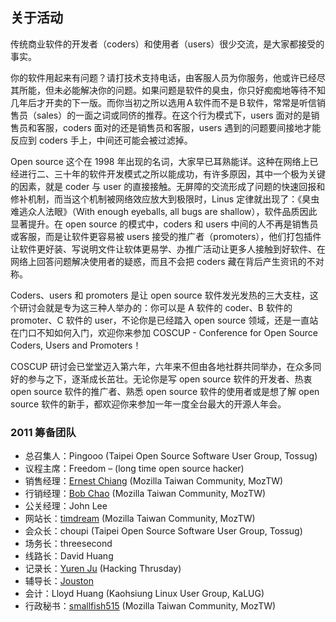 ## 关于活动
传统商业软件的开发者（coders）和使用者（users）很少交流，是大家都接受的事实。

你的软件用起来有问题？请打技术支持电话，由客服人员为你服务，他或许已经尽其所能，但未必能解决你的问题。如果问题是软件的臭虫，你只好痴痴地等待不知几年后才开卖的下一版。而你当初之所以选用Ａ软件而不是Ｂ软件，常常是听信销售员（sales）的一面之词或同侪的推荐。在这个行为模式下，users 面对的是销售员和客服，coders 面对的还是销售员和客服，users 遇到的问题要间接地才能反应到 coders 手上，中间还可能会被过滤掉。

Open source 这个在 1998 年出现的名词，大家早已耳熟能详。这种在网络上已经进行二、三十年的软件开发模式之所以能成功，有许多原因，其中一个极为关键的因素，就是 coder 与 user 的直接接触。无屏障的交流形成了问题的快速回报和修补机制，而当这个机制被网络效应放大到极限时，Linus 定律就出现了：《臭虫难逃众人法眼》（With enough eyeballs, all bugs are shallow），软件品质因此显著提升。在 open source 的模式中，coders 和 users 中间的人不再是销售员或客服，而是让软件更容易被 users 接受的推广者（promoters），他们打包插件让软件更好装、写说明文件让软体更易学、办推广活动让更多人接触到好软件、在网络上回答问题解决使用者的疑惑，而且不会把 coders 藏在背后产生资讯的不对称。

Coders、users 和 promoters 是让 open source 软件发光发热的三大支柱，这个研讨会就是专为这三种人举办的：你可以是 A 软件的 coder、B 软件的 promoter、C 软件的 user，不论你是已经踏入 open source 领域，还是一直站在门口不知如何入门，欢迎你来参加 COSCUP - Conference for Open Source Coders, Users and Promoters！

COSCUP 研讨会已堂堂迈入第六年，六年来不但由各地社群共同举办，在众多同好的参与之下，逐渐成长茁壮。无论你是写 open source 软件的开发者、热衷 open source 软件的推广者、熟悉 open source 软件的使用者或是想了解 open source 软件的新手，都欢迎你来参加一年一度全台最大的开源人年会。

### 2011 筹备团队

* 总召集人：Pingooo (Taipei Open Source Software User Group, Tossug)
* 议程主席：Freedom – (long time open source hacker)
* 销售经理：[Ernest Chiang](http://blog.ernestchiang.com/) (Mozilla Taiwan Community, MozTW)
* 行销经理：[Bob Chao](http://blog.bobchao.net/) (Mozilla Taiwan Community, MozTW)
* 公关经理：John Lee
* 网站长：[timdream](http://timc.idv.tw/) (Mozilla Taiwan Community, MozTW)
* 会众长：choupi (Taipei Open Source Software User Group, Tossug)
* 场务长：threesecond
* 线路长：David Huang
* 记录长：[Yuren Ju](http://yurinfore.blogspot.com/) (Hacking Thrusday)
* 辅导长：[Jouston](http://jouston.net/)
* 会计：Lloyd Huang (Kaohsiung Linux User Group, KaLUG)
* 行政秘书：[smallfish515](https://www.facebook.com/smallfish515) (Mozilla Taiwan Community, MozTW)
